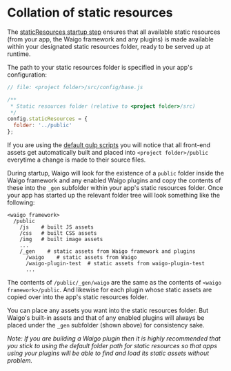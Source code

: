 # Collation of static resources

The [staticResources startup step](https://github.com/waigo/waigo/blob/master/src/support/startup/staticResources.js) ensures that all available static resources (from your app, the Waigo framework and any plugins) is made available within your designated static resources folder, ready to be served up at runtime.

The path to your static resources folder is specified in your app's configuration:

```js
// file: <project folder>/src/config/base.js

/**
 * Static resources folder (relative to <project folder>/src)
 */
config.staticResources = {
  folder: '../public'
};
```

If you are using the [default gulp scripts](../GettingStarted/BuildWorkflowLiveReload.md) you will notice that all front-end assets get automatically built and placed into `<project folder>/public` everytime a change is made to their source files.

During startup, Waigo will look for the existence of a `public` folder inside the Waigo framework and any enabled Waigo plugins and copy the contents of these into the `_gen` subfolder within your app's static resources folder. Once your app has started up the relevant folder tree will look something like the following:

```shell
<waigo framework>
  /public
    /js    # built JS assets
    /css   # built CSS assets
    /img   # built image assets
    ...
    /_gen    # static assets from Waigo framework and plugins
      /waigo	# static assets from Waigo
      /waigo-plugin-test  # static assets from waigo-plugin-test
      ...
```

The contents of `/public/_gen/waigo` are the same as the contents of `<waigo framework>/public`. And likewise for each plugin whose static assets are copied over into the app's static resources folder.

You can place any assets you want into the static resources folder. But Waigo's built-in assets and that of any enabled plugins will always be placed under the `_gen` subfolder (shown above) for consistency sake.

*Note: If you are building a Waigo plugin then it is highly recommended that you stick to using the default folder path for static resources so that apps using your plugins will be able to find and load its static assets without problem.*

